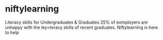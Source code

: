 # niftylearning
Literacy skills for Undergraduates & Graduates
25% of eomployers are unhappy with the ley=teracy skills of recent graduates.
Niftylearning is here to help 
